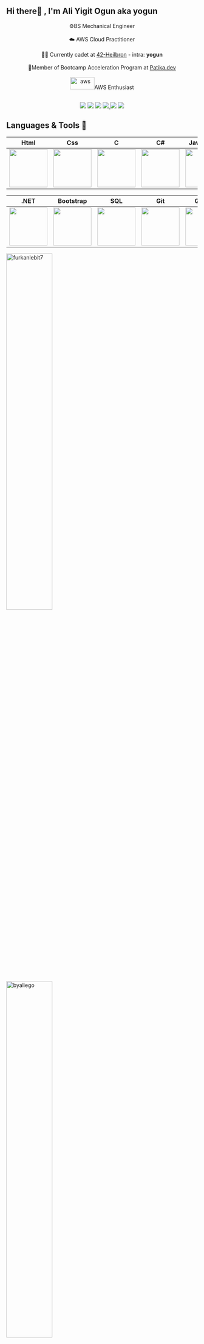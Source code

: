 
## Hi there👋 , I'm Ali Yigit Ogun aka yogun

<p align="center">
⚙️BS Mechanical Engineer</br></br>☁️ AWS Cloud Practitioner</br></br>👨‍💻 Currently cadet at <a target="_blank" href="https://www.42heilbronn.de/en/">42-Heilbron</a> - intra: <b>yogun</b></br></br>
🚀Member of Bootcamp Acceleration Program at <a target="_blank" href="https://www.patika.dev">Patika.dev</a></br></br>
<a href="https://emoji.gg/emoji/8708-aws"><img vertical-align="2px" src="https://emoji.gg/assets/emoji/8708-aws.png" width="64px" height="32px" alt="aws"></a>AWS Enthusiast </br></br>
</p>


<p align="center">
 <a target="_blank" href="https://github.com/byaliego"><img src="https://img.shields.io/badge/GitHub-100000?style=for-the-badge&logo=github&logoColor=white"></a>
  <a target="_blank" href="https://www.hackerrank.com/ayogun"><img src="https://img.shields.io/badge/-Hackerrank-2EC866?style=for-the-badge&logo=HackerRank&logoColor=white"></a>
  <a target="_blank" href="https://medium.com/@ayogun"><img src="https://img.shields.io/badge/Medium-12100E?style=for-the-badge&logo=medium&logoColor=white"></a>
  <a target="_blank" href="https://www.linkedin.com/in/ayogun/"><img src="https://img.shields.io/badge/LinkedIn-0077B5?style=for-the-badge&logo=linkedin&logoColor=white">   </a>
 <a target="_blank" href="mailto:yigitogun@gmail.com"><img src="https://img.shields.io/badge/Gmail-D14836?style=for-the-badge&logo=gmail&logoColor=white"></a>
   <a target="_blank" href="https://twitter.com/otigiy"><img src="https://img.shields.io/badge/Twitter-1DA1F2?style=for-the-badge&logo=twitter&logoColor=white"></a>
  </p>


## Languages & Tools 💪

|Html|Css|C|C#|Javascript|React|Redux|AWS
|:-:|:-:|:-:|:-:|:-:|:-:|:-:|:-:|
|<img style="width: 100px" src="https://media.giphy.com/media/QssGEmpkyEOhBCb7e1/giphy.gif">|<img style="width: 100px" src="https://media.giphy.com/media/CEHtFH3rJ6xdhBUKIT/giphy.gif">|<img style="width: 100px" src="https://upload.wikimedia.org/wikipedia/commons/thumb/1/18/C_Programming_Language.svg/1200px-C_Programming_Language.svg.png">|<img style="width: 100px" src="https://seeklogo.com/images/C/c-sharp-c-logo-02F17714BA-seeklogo.com.png">|<img style="width: 100px" src="https://media.giphy.com/media/ln7z2eWriiQAllfVcn/giphy.gif">|<img style="width: 100px" src="https://media.giphy.com/media/eNAsjO55tPbgaor7ma/giphy.gif">|<img style="width: 100px" src="https://seeklogo.com/images/R/redux-logo-9CA6836C12-seeklogo.com.png">|<img style="width: 100px" src="https://d1muf25xaso8hp.cloudfront.net/https%3A%2F%2Fs3.amazonaws.com%2Fappforest_uf%2Ff1626431185579x696909144901865600%2F%25231-AWS-File-uploader-Any-size%25281%2529.gif?w=&h=&auto=compress&dpr=1&fit=max">

|.NET|Bootstrap|SQL|Git|Github|VS Code|Python|Docker
|:-:|:-:|:-:|:-:|:-:|:-:|:-:|:-:|
|<img style="width: 100px" src="https://upload.wikimedia.org/wikipedia/commons/thumb/e/ee/.NET_Core_Logo.svg/1024px-.NET_Core_Logo.svg.png">|<img style="width: 100px" src="https://media2.giphy.com/media/Sr8xDpMwVKOHUWDVRD/giphy.gif?cid=6c09b9521b8r2almq2m8f5noc396mgddyom161xj91bbsf0l&rid=giphy.gif&ct=s">|<img style="width: 100px" src="https://media1.giphy.com/media/EK5nB6wQKKN86j7GWx/giphy.gif?cid=790b76113fd65a9386daf6b2bd86487884627fdfdf1a597a&rid=giphy.gif&ct=s">|<img style="width: 100px" src="https://media.giphy.com/media/kH1DBkPNyZPOk0BxrM/giphy.gif">|<img style="width: 100px" src="https://media.giphy.com/media/KzJkzjggfGN5Py6nkT/giphy.gif">|<img style="width: 100px" src="https://media.giphy.com/media/IdyAQJVN2kVPNUrojM/giphy.gif">|<img style="width: 100px" src="https://media.giphy.com/media/KAq5w47R9rmTuvWOWa/giphy.gif">|<img style="width: 100px" src="https://i2.wp.com/foxutech.com/wp-content/uploads/2017/03/docker-images-on-local-disk.gif?fit=900%2C600&ssl=1">




<span><img style="width: 49%" src="https://github-readme-stats.vercel.app/api?username=byaliego&show_icons=true&locale=en" alt="furkanlebit7" /></span>
<br/>
<span><img style="width: 49%" src="https://github-readme-streak-stats.herokuapp.com/?user=byaliego&" alt="byaliego" /></span>
<br/>
<span><img style="width: 30%" src="https://github-readme-stats.vercel.app/api/top-langs?username=byaliego&show_icons=true&locale=en&layout=compact" alt="byaliego" /></span>
 


